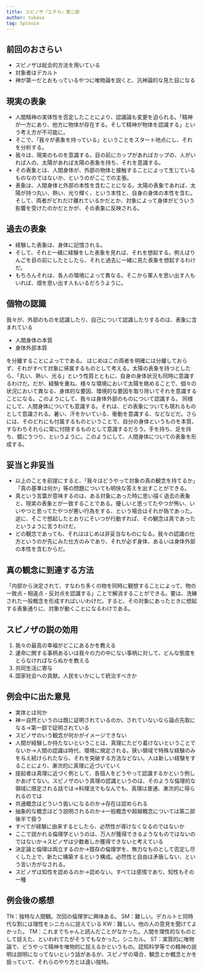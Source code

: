 ```yaml
---
title: スピノザ『エチカ』第二部
author: tukasa
tag: Spinoza
---
```

## 前回のおさらい

- スピノザは総合的方法を用いている
- 対象者はデカルト
- 神が第一だとおもっているやつに唯物論を説くと、汎神論的な見た目になる

## 現実の表象

- 人間精神の実体性を否定したことにより、認識論も変更を迫られる。「精神が一方にあり、他方に物体が存在する。そして精神が物体を認識する」という考え方が不可能に。
- そこで、「我々が表象を持っている」ということをスタート地点にし、それを分析する。
- 我々は、現実のものを意識する。目の前にカップがあればカップの、人がいれば人の、太陽があれば太陽の表象を持ち、それを意識する。
- その表象とは、人間身体が、外部の物体と接触することによって生じているものなのではないか、というのがここでの主張。
- 表象は、人間身体と外部の本性を含むことになる。太陽の表象であれば、太陽が持つ丸い、熱い、光り輝く、という本性と、自身の身体の本性を含む。そして、両者がどれだけ離れているかだとか、対象によって身体がどういう影響を受けたのかだとかが、その表象に反映される。

## 過去の表象

- 経験した表象は、身体に記憶される。
- そして、それと一緒に経験をした表象を見れば、それを想起する。例えばりんごを目の前にしたとしたら、それと過去に一緒に見た表象を想起するわけだ。
- もちろんそれは、各人の環境によって異なる。そこから軍人を思い出す人もいれば、畑を思い出す人もいるだろうように。

## 個物の認識

我々が、外部のものを認識したり、自己について認識したりするのは、表象に含まれている

- 人間身体の本質
- 身体外部本質

を分離することによってである。
はじめはこの両者を明確には分離しておらず、それがすべて対象に帰属するものとして考える。太陽の表象を持つとしたら、「丸い、熱い、光る」という性質とともに、自身の身体状況も同時に意識するわけだ。だが、経験を重ね、様々な環境において太陽を眺めることで、個々の状況において異なる、身体的な要因、環境的な要因を取り除いてそれを意識することになる。このようにして、我々は身体外部のものについて認識する。
同様にして、人間身体についても意識する。それは、どの表象についても現れるものとして意識される。暑い、汗をかいている、衝動を意識する、などなどだ。さらには、そのどれにも付属するものということで、自分の身体というものを本質、すなわちそれらに常に付随するものとして意識するだろう。手を持ち、足を持ち、鏡にうつり、というように。このようにして、人間身体についての表象を形成する。

## 妥当と非妥当

- 以上のことを前提にすると、「我々はどうやって対象の真の観念を持てるか」「真の基準は何か」等の問題についても明快な答えを出すことができる。
- 真という言葉が意味するのは、ある対象にあった時に思い描く過去の表象と、現実の表象とが一致することである。優しいと思ってたやつが怖い、いいやつと思ってたやつが悪い行為をする、という場合はそれが偽であった。逆に、そこで想起したとおりにそいつが行動すれば、その観念は真であったというように言うわけだ。
- どの観念であっても、それははじめは非妥当なものになる。我々の認識の仕方というのが先にみた仕方のみであり、それが必ず身体、あるいは身体外部の本性を含むからだ。

## 真の観念に到達する方法

「内部から決定されて、すなわち多くの物を同時に観想することによって、物の一致点・相違点・反対点を認識する」ことで解消することができる。要は、洗練された一般概念を形成すればいいわけだ。すると、その対象にあったときに想起する表象通りに、対象が動くことになるわけである。

## スピノザの説の効用

1. 我々の最高の幸福がどこにあるかを教える
2. 運命に関する事柄あるいは我々の力の中にない事柄に対して、どんな態度をとらなければならぬかを教える
3. 共同生活に寄与
4. 国家社会への貢献。人民をいかにして統治すべきか

## 例会中に出た意見

- 実体とは何か
- 神＝自然というのは既に証明されているのか。されていないなら論点先取になる→第一部で証明されている
- スピノザのいう観念が何かがイメージできない
- 人間が経験しか持たないということは、真理にたどり着けないということでないか→人間の認識は時代、環境に規定される。狭い領域で特殊な経験のみを与え続けられたなら、それを突破する方法などない。人は新しい経験をすることにより、漸次的に真理に近づいていく
- 提起者は真理に近づく例として、各個人をどうやって認識するかという例しかあげてない。スピノザのいう真理の認識というのは、そのような倫理的な領域に限定される話では→料理法でもなんでも、真理は普通、漸次的に得られるのでは
- 共通概念はどういう扱いになるのか→存在は認められる
- 抽象的な概念はどう説明されるのか→一般概念や超越概念については第二部後半で扱う
- すべてが経験に由来するとしたら、必然性が導けなくなるのではないか
- ここで説かれる倫理学というのは、万人が獲得できるようなものではないのではないか→スピノザは少数者しか獲得できないと考えている
- 決定論と倫理は両立するのか→既存の倫理学を、無力なものとして否定し尽くした上で、新たに構築するという構成。必然性と自由は矛盾しない、という言い方がなされる。
- スピノザは知性を認めるのか→認めない。すべては感情であり、知性もその一種

## 例会後の感想

TN：独特な人間観。次回の倫理学に興味ある。
SM：難しい。デカルトと同時代な割には理性をシニカルに捉えている
KW：難しい。他の人の意見を聞けてよかった。
TM：これまでちゃんと読んだことがなかった。人間を理性的なものとして捉えた、といわれてたがそうでもなかった。シニカル。
ST：実質的に唯物論で、どうやって精神を唯物的に捉えるかというもの。認知科学等での精神の説明は説明になってないという話があるが、スピノザの場合、観念とか概念とかを扱っていて、それらのやり方とは違い独特。
